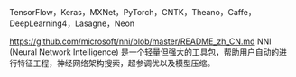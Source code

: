TensorFlow，Keras，MXNet，PyTorch，CNTK，Theano，Caffe，DeepLearning4，Lasagne，Neon

https://github.com/microsoft/nni/blob/master/README_zh_CN.md
NNI (Neural Network Intelligence) 是一个轻量但强大的工具包，帮助用户自动的进行特征工程，神经网络架构搜索，超参调优以及模型压缩。
